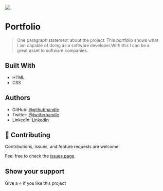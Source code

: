 ![](https://img.shields.io/badge/Microverse-blueviolet)

# Portfolio

> One paragraph statement about the project.
This portfolio shows what I am capable of doing as a software developer.With this I can be a  great asset to software companies.

## Built With

- HTML
- CSS


## Authors

- GitHub: [@githubhandle](https://github.com/githubhandle)
- Twitter: [@twitterhandle](https://twitter.com/twitterhandle)
- LinkedIn: [LinkedIn](https://linkedin.com/in/linkedinhandle)


## 🤝 Contributing

Contributions, issues, and feature requests are welcome!

Feel free to check the [issues page](https://github.com/Mutalenic/Portfolio/issues).

## Show your support

Give a ⭐️ if you like this project